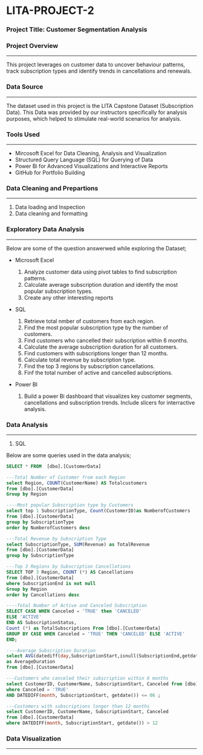 # LITA-PROJECT-2


### Project Title: Customer Segmentation Analysis

### Project Overview
---
This project leverages on customer data to uncover behaviour patterns, track subscription types and identify trends in cancellations and renewals. 

### Data Source
---
The dataset used in this project is the LITA Capstone Dataset (Subscription Data). This Data was provided by our instructors specifically for analysis purposes, which helped to stimulate real-world scenarios for analysis.

### Tools Used
---
- Mircosoft Excel for Data Cleaning, Analysis and Visualization
- Structured Query Language (SQL) for Querying of Data
- Power Bi for Advanced Visualizations and Interactive Reports
- GitHub for Portfolio Building

### Data Cleaning and Prepartions
---
1. Data loading and Inspection
2. Data cleaning and formatting

### Exploratory Data Analysis
  ---
  Below are some of the question answerwed while exploring the Dataset;
- Microsoft Excel
  1. Analyze customer data using pivot tables to find subscription patterns.
  2. Calculate average subscription duration and identify the most popular subscription types.
  3. Create any other interesting reports

- SQL
  1. Retrieve total nmber of customers from each region.
  2. Find the most popular subscription type by the number of customers.
  3. Find customers who cancelled their subscription within 6 months.
  4. Calculate the average subscription duration for all customers.
  5. Find customers with subscriptions longer than 12 months.
  6. Calculate total revenue by subscription type.
  7. Find the top 3 regions by subscription cancellations.
  8. Finf the total number of active and cancelled aubscriptions.
 
- Power BI
  1. Build a power Bi dashboard that visualizes key customer segments, cancellations and subscription trends. Include slicers for interractive analysis.
 
### Data Analysis
---
1.  SQL

Below are some queries used in the data analysis;
 ```SQL
SELECT * FROM  [dbo].[CustomerData]

---Total Number of Customer from each Region
select Region, COUNT(CustomerName) AS Totalcustomers
from [dbo].[CustomerData]
Group by Region 

----Most popular Subscription type by Customers
select top 1 SubscriptionType, Count(CustomerID)as NumberofCustomers
from [dbo].[CustomerData]
group by SubscriptionType
order by NumberofCustomers desc

---Total Revenue by Subscription Type
select SubscriptionType, SUM(Revenue) as TotalRevenue
from [dbo].[CustomerData]
group by SubscriptionType

---Top 3 Regions by Subscription Cancellations
SELECT TOP 3 Region, COUNT (*) AS Cancellations
from [dbo].[CustomerData]
where SubscriptionEnd is not null
Group by Region
order by Cancellations desc

----Total Number of Active and Canceled Subscription
SELECT CASE WHEN Canceled = 'TRUE' then 'CANCELED'
ELSE 'ACTIVE'
END AS SubscriptionStatus,
Count (*) as TotalSubscriptions From [dbo].[CustomerData]
GROUP BY CASE WHEN Canceled = 'TRUE' THEN 'CANCELED' ELSE 'ACTIVE'
END;

----Average Subscription Duration
select AVG(datediff(day,SubscriptionStart,isnull(SubscriptionEnd,getdate()))) 
as AverageDuration
from [dbo].[CustomerData]

---Customers who canceled their subscription within 6 months
select CustomerID, CustomerName, SubscriptionStart, Canceled from [dbo].[CustomerData]
where Canceled = 'TRUE'
AND DATEDIFF(month, SubscriptionStart, getdate()) <= 06 ;

---Customers with subscriptions longer than 12 months
select CustomerID, CustomerName, SubscriptionStart, Canceled 
from [dbo].[CustomerData]
where DATEDIFF(month, SubscriptionStart, getdate()) > 12
```

### Data Visualization
---



###
